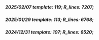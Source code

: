 ##### 2025/02/07   template: 119;   R_lines: 7207;
##### 2025/01/29   template: 113;   R_lines: 6768;
##### 2024/12/31   template: 107;   R_lines: 6520;
